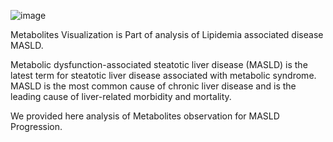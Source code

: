 ![image](https://github.com/Meet2197/Metabolites-Visualisation/assets/125220294/de02ecc0-0049-435b-95c6-e35026025661)


Metabolites Visualization is Part of analysis of Lipidemia associated disease MASLD. 

Metabolic dysfunction-associated steatotic liver disease (MASLD) is the latest term for steatotic liver disease associated with metabolic syndrome. MASLD is the most common cause of chronic liver disease and is the leading cause of liver-related morbidity and mortality. 

We provided here analysis of Metabolites observation for MASLD Progression. 
